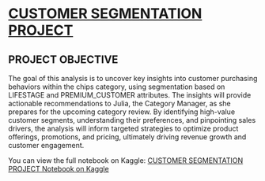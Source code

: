# [CUSTOMER SEGMENTATION PROJECT](#customer-segmentation-project)

## PROJECT OBJECTIVE

The goal of this analysis is to uncover key insights into customer purchasing behaviors within the chips category, using segmentation based on LIFESTAGE and PREMIUM_CUSTOMER attributes. The insights will provide actionable recommendations to Julia, the Category Manager, as she prepares for the upcoming category review. By identifying high-value customer segments, understanding their preferences, and pinpointing sales drivers, the analysis will inform targeted strategies to optimize product offerings, promotions, and pricing, ultimately driving revenue growth and customer engagement.

You can view the full notebook on Kaggle: [CUSTOMER SEGMENTATION PROJECT Notebook on Kaggle](https://www.kaggle.com/code/adebayoadebanjo/customer-segmentation-analysis-with-r)

